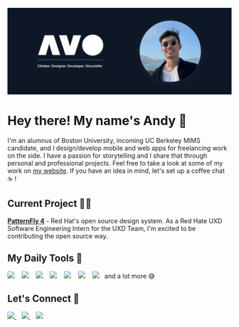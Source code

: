 [![andy vo header](github_banner.png)](https://andyvo.com)

<h1 align='left'>
  Hey there! My name's Andy 👋
</h1>

<p align='left'>
  I'm an alumnus of Boston University, incoming UC Berkeley MIMS candidate, and I design/develop mobile and web apps for freelancing work on the side. I have a passion for storytelling and I share that through personal and professional projects. Feel free to take a look at some of my work on <a href="https://andyvo.com">my website</a>. If you have an idea in mind, let's set up a coffee chat ☕ !
</p>

<h2 align='left'>
  Current Project 👨‍💻
</h2>

<p align='left'>
  <a href="https://www.patternfly.org/v4/"><b>PatternFly 4</b></a> - Red Hat's open source design system. As a Red Hate UXD Software Engineering Intern for the UXD Team, I'm excited to be contributing the open source way.
</p>

<h2 align='left'>
  My Daily Tools 🔨
</h2>

<p align='left'>
  <img src="https://img.shields.io/badge/Figma-F24E1E?style=for-the-badge&logo=figma&logoColor=white"/>
  &nbsp;&nbsp;
  <img src="https://img.shields.io/badge/React-20232A?style=for-the-badge&logo=react&logoColor=61DAFB"/>
  &nbsp;&nbsp;
  <img src="https://img.shields.io/badge/Android_Studio-3DDC84?style=for-the-badge&logo=android-studio&logoColor=white"/>
  &nbsp;&nbsp;
  <img src="https://img.shields.io/badge/Jira-0052CC?style=for-the-badge&logo=Jira&logoColor=white"/>
  &nbsp;&nbsp;
  <img src="https://img.shields.io/badge/Notion-000000?style=for-the-badge&logo=notion&logoColor=white"/>
  &nbsp;&nbsp;
  <img src="https://img.shields.io/badge/Linux-FCC624?style=for-the-badge&logo=linux&logoColor=black"/>
  &nbsp;&nbsp;
  <img src="https://img.shields.io/badge/Spotify-1ED760?&style=for-the-badge&logo=spotify&logoColor=white"/>
  &nbsp;
  and a lot more 😅
</p>
  
<h2 align='left'>
  Let's Connect 🤝
</h2>

<p align='left'>
  <a href="https://www.linkedin.com/in/andyyvo/">
    <img src="https://img.shields.io/badge/LinkedIn-0077B5?style=for-the-badge&logo=linkedin&logoColor=white"/>
  </a>
  &nbsp;&nbsp;
  <a href="https://www.instagram.com/theandyvo/">
    <img src="https://img.shields.io/badge/Instagram-E4405F?style=for-the-badge&logo=instagram&logoColor=white"/>
  </a>
  &nbsp;&nbsp;
  <a href="mailto:andyvo@bu.edu">
    <img src="https://img.shields.io/badge/Gmail-D14836?style=for-the-badge&logo=gmail&logoColor=white"/>
  </a>
</p>

<!--
**andyyvo/andyyvo** is a ✨ _special_ ✨ repository because its `README.md` (this file) appears on your GitHub profile.

Here are some ideas to get you started:

- 🔭 I’m currently working on ...
- 🌱 I’m currently learning ...
- 👯 I’m looking to collaborate on ...
- 🤔 I’m looking for help with ...
- 💬 Ask me about ...
- 📫 How to reach me: ...
- 😄 Pronouns: ...
- ⚡ Fun fact: ...
-->
